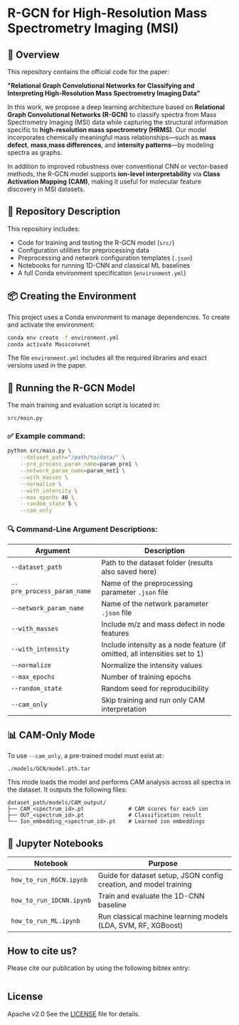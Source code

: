 # R-GCN for High-Resolution Mass Spectrometry Imaging (MSI)

## 🧠 Overview

This repository contains the official code for the paper:

**"Relational Graph Convolutional Networks for Classifying and Interpreting High-Resolution Mass Spectrometry Imaging Data"**


In this work, we propose a deep learning architecture based on **Relational Graph Convolutional Networks (R-GCN)** to classify spectra from Mass Spectrometry Imaging (MSI) data while capturing the structural information specific to **high-resolution mass spectrometry (HRMS)**. Our model incorporates chemically meaningful mass relationships—such as **mass defect**, **mass**,**mass differences**, and **intensity patterns**—by modeling spectra as graphs.

In addition to improved robustness over conventional CNN or vector-based methods, the R-GCN model supports **ion-level interpretability** via **Class Activation Mapping (CAM)**, making it useful for molecular feature discovery in MSI datasets.

## 📁 Repository Description

This repository includes:
- Code for training and testing the R-GCN model (`src/`)
- Configuration utilities for preprocessing data
- Preprocessing and network configuration templates (`.json`)
- Notebooks for running 1D-CNN and classical ML baselines
- A full Conda environment specification (`environment.yml`)

## 📦 Creating the Environment

This project uses a Conda environment to manage dependencies. To create and activate the environment:

```bash
conda env create -f environment.yml
conda activate Massconvnet
```

The file `environment.yml` includes all the required libraries and exact versions used in the paper.

## 🚀 Running the R-GCN Model

The main training and evaluation script is located in:

```
src/main.py
```

### ✅ Example command:

```bash
python src/main.py \
    --dataset_path="/path/to/data/" \
    --pre_process_param_name=param_pre1 \
    --network_param_name=param_net1 \
    --with_masses \
    --normalize \
    --with_intensity \
    --max_epochs 40 \
    --random_state 5 \
    --cam_only
```

### 🔍 Command-Line Argument Descriptions:

| Argument                  | Description |
|---------------------------|-------------|
| `--dataset_path`          | Path to the dataset folder (results also saved here) |
| `--pre_process_param_name` | Name of the preprocessing parameter `.json` file |
| `--network_param_name`     | Name of the network parameter `.json` file |
| `--with_masses`            | Include m/z and mass defect in node features |
| `--with_intensity`         | Include intensity as a node feature (if omitted, all intensities set to 1) |
| `--normalize`              | Normalize the intensity values |
| `--max_epochs`             | Number of training epochs |
| `--random_state`           | Random seed for reproducibility |
| `--cam_only`               | Skip training and run only CAM interpretation |

## 📊 CAM-Only Mode

To use `--cam_only`, a pre-trained model must exist at:

```
./models/GCN/model.pth.tar
```

This mode loads the model and performs CAM analysis across all spectra in the dataset. It outputs the following files:

```
dataset_path/models/CAM_output/
├── CAM_<spectrum_id>.pt              # CAM scores for each ion
├── OUT_<spectrum_id>.pt              # Classification result
└── Ion_embedding_<spectrum_id>.pt    # Learned ion embeddings
```

## 📓 Jupyter Notebooks

| Notebook                      | Purpose |
|------------------------------|---------|
| `how_to_run_RGCN.ipynb`      | Guide for dataset setup, JSON config creation, and model training |
| `how_to_run_1DCNN.ipynb`     | Train and evaluate the 1D-CNN baseline |
| `how_to_run_ML.ipynb`        | Run classical machine learning models (LDA, SVM, RF, XGBoost) |


## How to cite us?
Please cite our publication by using the following bibtex entry:


```bibtex

```

## License

Apache v2.0
See the [LICENSE](LICENSE) file for details.
